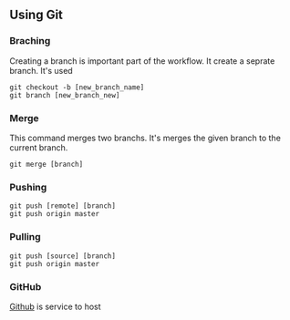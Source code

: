 ## Using Git

### Braching
Creating a branch is important part of the workflow. It create a seprate branch. It's used 

	git checkout -b [new_branch_name]
	git branch [new_branch_new]

### Merge
This command merges two branchs. It's merges the given branch to the current branch.

	git merge [branch]

### Pushing 

	git push [remote] [branch]
	git push origin master
	
### Pulling

	git push [source] [branch]
	git push origin master

### GitHub
[Github](https://github.com) is service to host  
